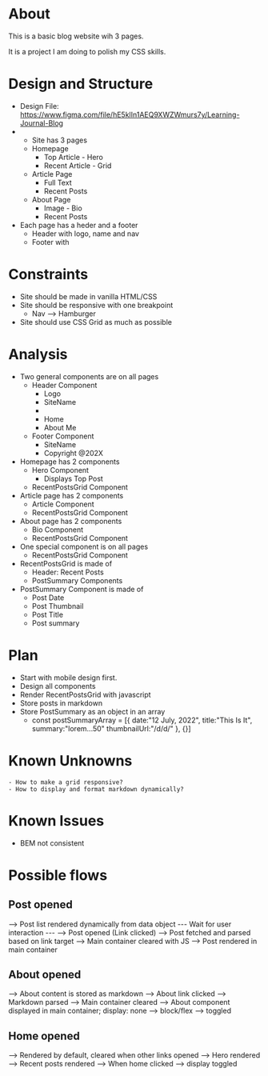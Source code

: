 # About

This is a basic blog website wih 3 pages.

It is a project I am doing to polish my CSS skills.

# Design and Structure

- Design File: https://www.figma.com/file/hE5klIn1AEQ9XWZWmurs7y/Learning-Journal-Blog
- - Site has 3 pages
  - Homepage
    - Top Article - Hero
    - Recent Article - Grid
  - Article Page
    - Full Text
    - Recent Posts
  - About Page
    - Image - Bio
    - Recent Posts
- Each page has a heder and a footer
  - Header with logo, name and nav
  - Footer with

# Constraints

- Site should be made in vanilla HTML/CSS
- Site should be responsive with one breakpoint
  - Nav --> Hamburger
- Site should use CSS Grid as much as possible

# Analysis

- Two general components are on all pages
  - Header Component
    - Logo
    - SiteName
    - <space-between>
    - Home
    - About Me
  - Footer Component
    - SiteName
    - Copyright @202X
- Homepage has 2 components
  - Hero Component
    - Displays Top Post
  - RecentPostsGrid Component
- Article page has 2 components
  - Article Component
  - RecentPostsGrid Component
- About page has 2 components
  - Bio Component
  - RecentPostsGrid Component
- One special component is on all pages
  - RecentPostsGrid Component
- RecentPostsGrid is made of
  - Header: Recent Posts
  - PostSummary Components
- PostSummary Component is made of
  - Post Date
  - Post Thumbnail
  - Post Title
  - Post summary

# Plan

- Start with mobile design first.
- Design all components
- Render RecentPostsGrid with javascript
- Store posts in markdown
- Store PostSummary as an object in an array
  - const postSummaryArray =
    [{
    date:"12 July, 2022",
    title:"This Is It",
    summary:"lorem...50"
    thumbnailUrl:"/d/d/"
    },
    {}]

# Known Unknowns

    - How to make a grid responsive?
    - How to display and format markdown dynamically?

# Known Issues

- BEM not consistent

# Possible flows

## Post opened

--> Post list rendered dynamically from data object
--- Wait for user interaction ---
--> Post opened (Link clicked)
--> Post fetched and parsed based on link target
--> Main container cleared with JS
--> Post rendered in main container

## About opened

--> About content is stored as markdown
--> About link clicked
--> Markdown parsed
--> Main container cleared
--> About component displayed in main container; display: none --> block/flex --> toggled

## Home opened

--> Rendered by default, cleared when other links opened
--> Hero rendered
--> Recent posts rendered
--> When home clicked
--> display toggled
